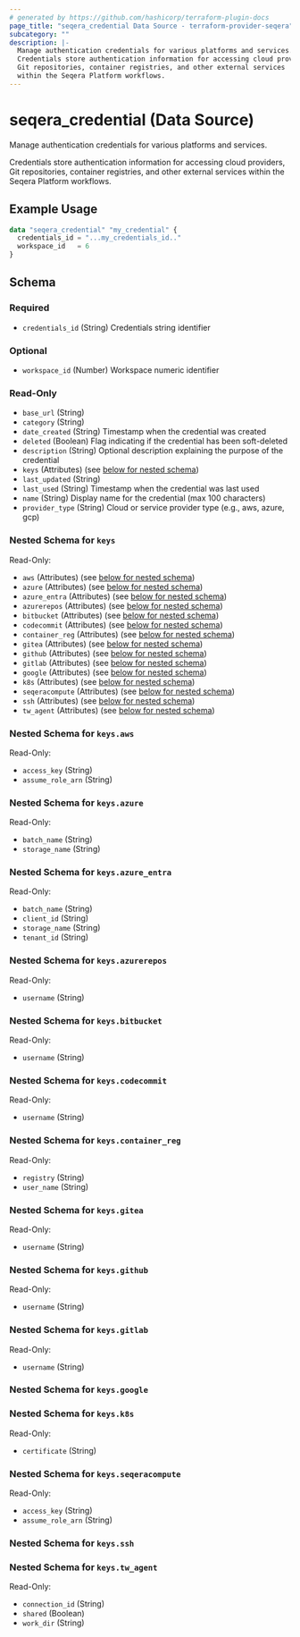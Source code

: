 ```yaml
---
# generated by https://github.com/hashicorp/terraform-plugin-docs
page_title: "seqera_credential Data Source - terraform-provider-seqera"
subcategory: ""
description: |-
  Manage authentication credentials for various platforms and services.
  Credentials store authentication information for accessing cloud providers,
  Git repositories, container registries, and other external services
  within the Seqera Platform workflows.
---
```


# seqera_credential (Data Source)

Manage authentication credentials for various platforms and services.

Credentials store authentication information for accessing cloud providers,
Git repositories, container registries, and other external services
within the Seqera Platform workflows.

## Example Usage

```terraform
data "seqera_credential" "my_credential" {
  credentials_id = "...my_credentials_id.."
  workspace_id   = 6
}
```

<!-- schema generated by tfplugindocs -->
## Schema

### Required

- `credentials_id` (String) Credentials string identifier

### Optional

- `workspace_id` (Number) Workspace numeric identifier

### Read-Only

- `base_url` (String)
- `category` (String)
- `date_created` (String) Timestamp when the credential was created
- `deleted` (Boolean) Flag indicating if the credential has been soft-deleted
- `description` (String) Optional description explaining the purpose of the credential
- `keys` (Attributes) (see [below for nested schema](#nestedatt--keys))
- `last_updated` (String)
- `last_used` (String) Timestamp when the credential was last used
- `name` (String) Display name for the credential (max 100 characters)
- `provider_type` (String) Cloud or service provider type (e.g., aws, azure, gcp)

<a id="nestedatt--keys"></a>
### Nested Schema for `keys`

Read-Only:

- `aws` (Attributes) (see [below for nested schema](#nestedatt--keys--aws))
- `azure` (Attributes) (see [below for nested schema](#nestedatt--keys--azure))
- `azure_entra` (Attributes) (see [below for nested schema](#nestedatt--keys--azure_entra))
- `azurerepos` (Attributes) (see [below for nested schema](#nestedatt--keys--azurerepos))
- `bitbucket` (Attributes) (see [below for nested schema](#nestedatt--keys--bitbucket))
- `codecommit` (Attributes) (see [below for nested schema](#nestedatt--keys--codecommit))
- `container_reg` (Attributes) (see [below for nested schema](#nestedatt--keys--container_reg))
- `gitea` (Attributes) (see [below for nested schema](#nestedatt--keys--gitea))
- `github` (Attributes) (see [below for nested schema](#nestedatt--keys--github))
- `gitlab` (Attributes) (see [below for nested schema](#nestedatt--keys--gitlab))
- `google` (Attributes) (see [below for nested schema](#nestedatt--keys--google))
- `k8s` (Attributes) (see [below for nested schema](#nestedatt--keys--k8s))
- `seqeracompute` (Attributes) (see [below for nested schema](#nestedatt--keys--seqeracompute))
- `ssh` (Attributes) (see [below for nested schema](#nestedatt--keys--ssh))
- `tw_agent` (Attributes) (see [below for nested schema](#nestedatt--keys--tw_agent))

<a id="nestedatt--keys--aws"></a>
### Nested Schema for `keys.aws`

Read-Only:

- `access_key` (String)
- `assume_role_arn` (String)


<a id="nestedatt--keys--azure"></a>
### Nested Schema for `keys.azure`

Read-Only:

- `batch_name` (String)
- `storage_name` (String)


<a id="nestedatt--keys--azure_entra"></a>
### Nested Schema for `keys.azure_entra`

Read-Only:

- `batch_name` (String)
- `client_id` (String)
- `storage_name` (String)
- `tenant_id` (String)


<a id="nestedatt--keys--azurerepos"></a>
### Nested Schema for `keys.azurerepos`

Read-Only:

- `username` (String)


<a id="nestedatt--keys--bitbucket"></a>
### Nested Schema for `keys.bitbucket`

Read-Only:

- `username` (String)


<a id="nestedatt--keys--codecommit"></a>
### Nested Schema for `keys.codecommit`

Read-Only:

- `username` (String)


<a id="nestedatt--keys--container_reg"></a>
### Nested Schema for `keys.container_reg`

Read-Only:

- `registry` (String)
- `user_name` (String)


<a id="nestedatt--keys--gitea"></a>
### Nested Schema for `keys.gitea`

Read-Only:

- `username` (String)


<a id="nestedatt--keys--github"></a>
### Nested Schema for `keys.github`

Read-Only:

- `username` (String)


<a id="nestedatt--keys--gitlab"></a>
### Nested Schema for `keys.gitlab`

Read-Only:

- `username` (String)


<a id="nestedatt--keys--google"></a>
### Nested Schema for `keys.google`


<a id="nestedatt--keys--k8s"></a>
### Nested Schema for `keys.k8s`

Read-Only:

- `certificate` (String)


<a id="nestedatt--keys--seqeracompute"></a>
### Nested Schema for `keys.seqeracompute`

Read-Only:

- `access_key` (String)
- `assume_role_arn` (String)


<a id="nestedatt--keys--ssh"></a>
### Nested Schema for `keys.ssh`


<a id="nestedatt--keys--tw_agent"></a>
### Nested Schema for `keys.tw_agent`

Read-Only:

- `connection_id` (String)
- `shared` (Boolean)
- `work_dir` (String)
